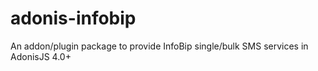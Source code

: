 # adonis-infobip
An addon/plugin package to provide InfoBip single/bulk SMS services in AdonisJS 4.0+
